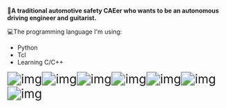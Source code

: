 🚗**A traditional automotive safety CAEer who wants to be an autonomous driving engineer and guitarist.**



💻The programming language I'm using:

 * Python
 * Tcl
 * Learning C/C++

<img src="https://dl4.weshineapp.com/gif/20220220/34990aa7e2bd450671f0d6b7d85d6a4d.gif?f=micro_" alt="img" style="zoom:200%;" /><img src="https://dl4.weshineapp.com/gif/20220220/34990aa7e2bd450671f0d6b7d85d6a4d.gif?f=micro_" alt="img" style="zoom:200%;" /><img src="https://dl4.weshineapp.com/gif/20220220/34990aa7e2bd450671f0d6b7d85d6a4d.gif?f=micro_" alt="img" style="zoom:200%;" /><img src="https://dl4.weshineapp.com/gif/20220220/34990aa7e2bd450671f0d6b7d85d6a4d.gif?f=micro_" alt="img" style="zoom:200%;" /><img src="https://dl4.weshineapp.com/gif/20220220/34990aa7e2bd450671f0d6b7d85d6a4d.gif?f=micro_" alt="img" style="zoom:200%;" /><img src="https://dl4.weshineapp.com/gif/20220220/34990aa7e2bd450671f0d6b7d85d6a4d.gif?f=micro_" alt="img" style="zoom:200%;" /><img src="https://dl4.weshineapp.com/gif/20220220/34990aa7e2bd450671f0d6b7d85d6a4d.gif?f=micro_" alt="img" style="zoom:200%;" />



<!---
haoytchn/haoytchn is a ✨ special ✨ repository because its `README.md` (this file) appears on your GitHub profile.
You can click the Preview link to take a look at your changes.
--->
